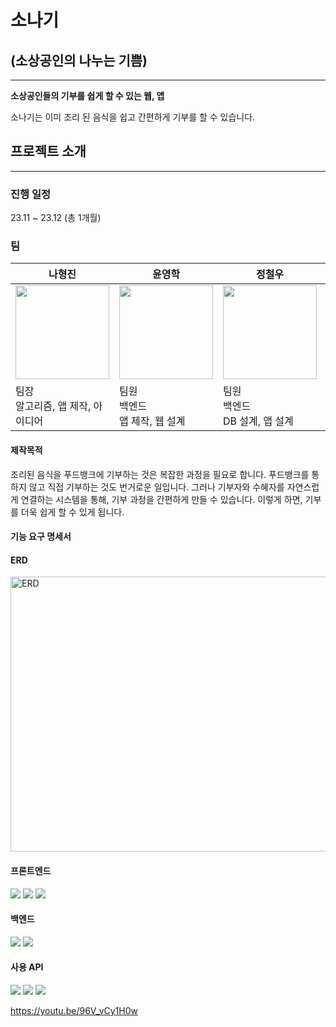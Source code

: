 
# 소나기

## (소상공인의 나누는 기쁨)

---

**소상공인들의 기부를 쉽게 할 수 있는 웹, 앱**

소나기는 이미 조리 된 음식을 쉽고 간편하게 기부를 할 수 있습니다.

## 프로젝트 소개

---

### 진행 일정

23.11 ~ 23.12 (총 1개월)

### 팀

| 나형진 | 윤영학 | 정철우 | 최광혁 |
| --- | --- | --- | --- |
| <img src="" width="150" height="150"> | <img src="" width="150" height="150"> | <img src="" width="150" height="150"> | <img src="" width="150" height="150"> |
| 팀장<br>알고리즘, 앱 제작, 아이디어 | 팀원<br>백엔드<br>앱 제작, 웹 설계 | 팀원<br>백엔드<br>DB 설계, 앱 설계 | 팀원<br>프론트<br>디자인 |

#### 제작목적

조리된 음식을 푸드뱅크에 기부하는 것은 복잡한 과정을 필요로 합니다. 푸드뱅크를 통하지 않고 직접 기부하는 것도 번거로운 일입니다. 그러나 기부자와 수혜자를 자연스럽게 연결하는 시스템을 통해, 기부 과정을 간편하게 만들 수 있습니다. 이렇게 하면, 기부를 더욱 쉽게 할 수 있게 됩니다.

#### 기능 요구 명세서


#### ERD

<img alt="ERD" src=""  width="800" height="440">

#### 프론트엔드
<img src="https://img.shields.io/badge/html5-E34F26?style=for-the-badge&logo=HTML&logoColor=white">&nbsp;<img src="https://img.shields.io/badge/css3-1572B6?style=for-the-badge&logo=CSS&logoColor=white">&nbsp;<img src="https://img.shields.io/badge/javascript-F7DF1E?style=for-the-badge&logo=javascript&logoColor=white">

#### 백엔드
<img src="https://img.shields.io/badge/spring boot-6DB33F?style=for-the-badge&logo=springboot&logoColor=white">&nbsp;<img src="https://img.shields.io/badge/node.js-339933?style=for-the-badge&logo=nodedotjs&logoColor=white">
<br>
#### 사용 API
<img src="https://img.shields.io/badge/ffmpeg-007808?style=for-the-badge&logo=ffmpeg&logoColor=white">&nbsp;<img src="https://img.shields.io/badge/webrtc-333333?style=for-the-badge&logo=webrtc&logoColor=white">&nbsp;<img src="https://img.shields.io/badge/openai-412991?style=for-the-badge&logo=openai&logoColor=white">






https://youtu.be/96V_vCy1H0w


